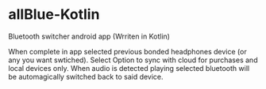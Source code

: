 # allBlue-Kotlin
Bluetooth switcher android app (Wrriten in Kotlin)

When complete in app selected previous bonded headphones device (or any you want swtiched). 
Select Option to sync with cloud for purchases and local devices only.
When audio is detected playing selected bluetooth will be automagically switched back to said device.

